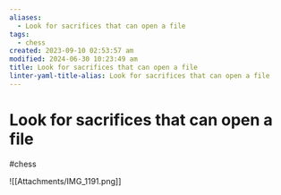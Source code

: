 ```yaml
---
aliases:
  - Look for sacrifices that can open a file
tags:
  - chess
created: 2023-09-10 02:53:57 am
modified: 2024-06-30 10:23:49 am
title: Look for sacrifices that can open a file
linter-yaml-title-alias: Look for sacrifices that can open a file
---
```

# Look for sacrifices that can open a file
#chess

![[Attachments/IMG_1191.png]]